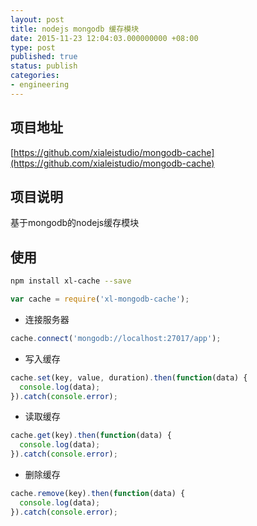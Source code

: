 ```yaml
---
layout: post
title: nodejs mongodb 缓存模块
date: 2015-11-23 12:04:03.000000000 +08:00
type: post
published: true
status: publish
categories:
- engineering
---
```

## 项目地址

[https://github.com/xialeistudio/mongodb-cache](https://github.com/xialeistudio/mongodb-cache)
## 项目说明
基于mongodb的nodejs缓存模块
## 使用

```bash
npm install xl-cache --save
```

```javascript
var cache = require('xl-mongodb-cache');
```
+ 连接服务器

```javascript
cache.connect('mongodb://localhost:27017/app');
```

+ 写入缓存

```javascript
cache.set(key, value, duration).then(function(data) {
  console.log(data);
}).catch(console.error);
```

+ 读取缓存

```javascript
cache.get(key).then(function(data) {
  console.log(data);
}).catch(console.error);
```

+ 删除缓存

```javascript
cache.remove(key).then(function(data) {
  console.log(data);
}).catch(console.error);
```